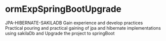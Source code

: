 # ormExpSpringBootUpgrade
JPA-HIBERNATE-SAKILADB Gain experience and develop practices  Practical pouring and practical gaining of jpa and hibernate implementations using sakilaDb and Upgrade the project to springBoot
